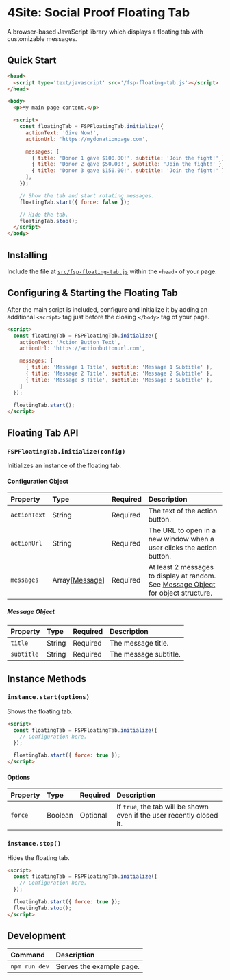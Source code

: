 # 4Site: Social Proof Floating Tab

A browser-based JavaScript library which displays a floating tab with customizable messages.

## Quick Start

```html
<head>
  <script type='text/javascript' src='/fsp-floating-tab.js'></script>
</head>

<body>
  <p>My main page content.</p>

  <script>
    const floatingTab = FSPFloatingTab.initialize({
      actionText: 'Give Now!',
      actionUrl: 'https://mydonationpage.com',

      messages: [
        { title: 'Donor 1 gave $100.00!', subtitle: 'Join the fight!' },
        { title: 'Donor 2 gave $50.00!', subtitle: 'Join the fight!' },
        { title: 'Donor 3 gave $150.00!', subtitle: 'Join the fight!' },
      ],
    });

    // Show the tab and start rotating messages.
    floatingTab.start({ force: false });

    // Hide the tab.
    floatingTab.stop();
  </script>
</body>
```

## Installing

Include the file at [`src/fsp-floating-tab.js`](src/fsp-floating-tab.js) within the `<head>` of your page.

## Configuring & Starting the Floating Tab

After the main script is included, configure and initialize it by adding an additional `<script>` tag just before the closing `</body>` tag of your page.

```html
<script>
  const floatingTab = FSPFloatingTab.initialize({
    actionText: 'Action Button Text',
    actionUrl: 'https://actionbuttonurl.com',

    messages: [
      { title: 'Message 1 Title', subtitle: 'Message 1 Subtitle' },
      { title: 'Message 2 Title', subtitle: 'Message 2 Subtitle' },
      { title: 'Message 3 Title', subtitle: 'Message 3 Subtitle' },
    ]
  });

  floatingTab.start();
</script>
```

## Floating Tab API

### `FSPFloatingTab.initialize(config)`

Initializes an instance of the floating tab.

#### Configuration Object

| Property | Type | Required | Description |
| :-- | :-- | :-- | :-- |
| `actionText` | String | Required | The text of the action button. |
| `actionUrl` | String | Required | The URL to open in a new window when a user clicks the action button. |
| `messages` | Array[[Message](#message-object)] | Required | At least 2 messages to display at random. See [Message Object](#message-object) for object structure. |

##### Message Object

| Property | Type | Required | Description |
| :-- | :-- | :-- | :-- |
| `title` | String | Required | The message title. |
| `subtitle` | String | Required | The message subtitle. |

## Instance Methods

### `instance.start(options)`

Shows the floating tab.

```html
<script>
  const floatingTab = FSPFloatingTab.initialize({
    // Configuration here.
  });

  floatingTab.start({ force: true });
</script>
```

#### Options

| Property | Type | Required | Description |
| :-- | :-- | :-- | :-- |
| `force` | Boolean | Optional | If `true`, the tab will be shown even if the user recently closed it. |

### `instance.stop()`

Hides the floating tab.

```html
<script>
  const floatingTab = FSPFloatingTab.initialize({
    // Configuration here.
  });

  floatingTab.start({ force: true });
  floatingTab.stop();
</script>
```

## Development

| Command | Description |
| :-- | :-- |
| `npm run dev` | Serves the example page. |
